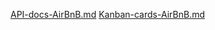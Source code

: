 [API-docs-AirBnB.md](https://github.com/IsabelArredondo/AirBnB/files/9012590/API-docs-AirBnB.md)
[Kanban-cards-AirBnB.md](https://github.com/IsabelArredondo/AirBnB/files/9012592/Kanban-cards-AirBnB.md)
